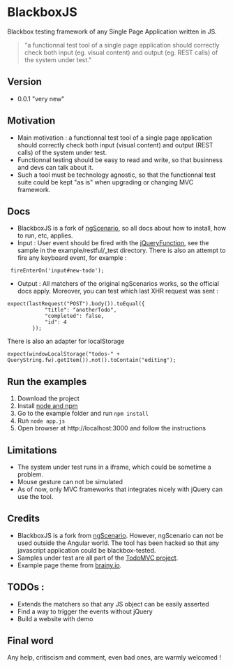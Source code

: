 # BlackboxJS


Blackbox testing framework of any Single Page Application written in JS.

> "a functionnal test tool of a single page application should correctly check both 
> input (eg. visual content) and 
> output (eg. REST calls) 
> of the system under test."

## Version

 - 0.0.1 "very new"


## Motivation


- Main motivation : a functionnal test tool of a single page application should correctly check both input (visual content) and output (REST calls) of the system under test.
- Functionnal testing should be easy to read and write, so that businness and devs can talk about it.
- Such a tool must be technology agnostic, so that the functionnal test suite could be kept "as is" when upgrading or changing MVC framework.


## Docs

- BlackboxJS is a fork of [ngScenario](https://github.com/angular/bower-angular-scenario), so all docs about how to install, how to run, etc, applies.
- Input : User event should be fired with the [jQueryFunction](http://stackoverflow.com/questions/16400720/how-to-execute-jquery-from-angular-e2e-test-scope), see the sample in the example/restful/_test directory. There is also an attempt to fire any keyboard event, for example :

~~~.language-javascript
 fireEnterOn('input#new-todo');
~~~

- Output : All matchers of the original ngScenarios works, so the official docs apply. Moreover, you can test which last XHR request was sent :

~~~.language-javascript
expect(lastRequest("POST").body()).toEqual({
            "title": "anotherTodo",
            "completed": false,
            "id": 4
        });
~~~

There is also an adapter for localStorage
~~~.language-javascript
expect(windowLocalStorage("todos-" + QueryString.fw).getItem()).not().toContain("editing");
~~~


## Run the examples
1. Download the project
2. Install [node and npm](http://www.nodejs.org)
3. Go to the example folder and run `npm install` 
4. Run `node app.js` 
4. Open browser at http://localhost:3000 and follow the instructions

## Limitations

- The system under test runs in a iframe, which could be sometime a problem.
- Mouse gesture can not be simulated
- As of now, only MVC frameworks that integrates nicely with jQuery can use the tool.

## Credits

- BlackboxJS is a fork from [ngScenario](https://github.com/angular/bower-angular-scenario). However, ngScenario can not be used outside the Angular world. The tool has been hacked so that any javascript application could be blackbox-tested.
- Samples under test are all part of the [TodoMVC project](http://todomvc.com/).
- Example page theme from [brainy.io](http://brainy.io).

## TODOs :

- Extends the matchers so that any JS object can be easily asserted
- Find a way to trigger the events without jQuery
- Build a website with demo

## Final word

Any help, critiscism and comment, even bad ones, are warmly welcomed !